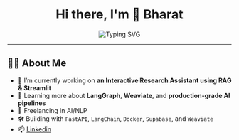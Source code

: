 <h1 align="center">Hi there, I'm 👋 Bharat</h1>

<p align="center">
  <img src="https://readme-typing-svg.demolab.com?font=Fira+Code&pause=1000&center=true&vCenter=true&width=435&lines=AI+Engineer+%7C+Backend+Developer;Love+building+with+FastAPI%2C+LangChain%2C+Docker;Currently+working+on+Research+Assistant+using+RAG" alt="Typing SVG" />
</p>

---

## 🙋‍♂️ About Me

- 🔭 I’m currently working on **an Interactive Research Assistant using RAG & Streamlit** </br>
- 🌱 Learning more about **LangGraph**, **Weaviate**, and **production-grade AI pipelines** </br>
- 🧠 Freelancing in AI/NLP</br>
- 🛠️ Building with `FastAPI`, `LangChain`, `Docker`, `Supabase`, and `Weaviate`</br>
- 📫 [Linkedin](https://www.linkedin.com/in/bbharatreddy/) </br>
